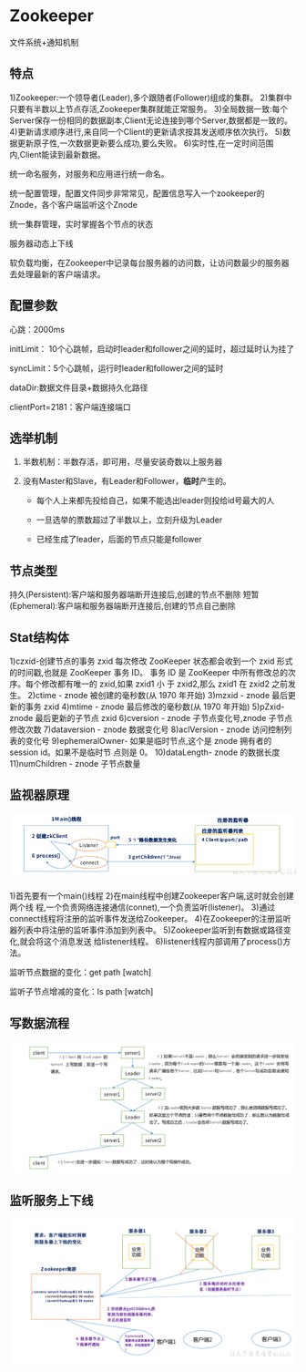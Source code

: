 # Zookeeper

文件系统+通知机制

## 特点

1)Zookeeper:一个领导者(Leader),多个跟随者(Follower)组成的集群。
2)集群中只要有半数以上节点存活,Zookeeper集群就能正常服务。
3)全局数据一致:每个Server保存一份相同的数据副本,Client无论连接到哪个Server,数据都是一致的。
4)更新请求顺序进行,来自同一个Client的更新请求按其发送顺序依次执行。
5)数据更新原子性,一次数据更新要么成功,要么失败。
6)实时性,在一定时间范围内,Client能读到最新数据。





统一命名服务，对服务和应用进行统一命名。

统一配置管理，配置文件同步非常常见，配置信息写入一个zookeeper的Znode，各个客户端监听这个Znode

统一集群管理，实时掌握各个节点的状态

服务器动态上下线

软负载均衡，在Zookeeper中记录每台服务器的访问数，让访问数最少的服务器去处理最新的客户端请求。





## 配置参数

心跳：2000ms

initLimit： 10个心跳帧，启动时leader和follower之间的延时，超过延时认为挂了

syncLimit：5个心跳帧，运行时leader和follower之间的延时

dataDir:数据文件目录+数据持久化路径

clientPort=2181：客户端连接端口



## 选举机制

1. 半数机制：半数存活，即可用，尽量安装奇数以上服务器

2. 没有Master和Slave，有Leader和Follower，**临时**产生的。

   * 每个人上来都先投给自己，如果不能选出leader则投给id号最大的人

   * 一旦选举的票数超过了半数以上，立刻升级为Leader

   * 已经生成了leader，后面的节点只能是follower




## 节点类型

持久(Persistent):客户端和服务器端断开连接后,创建的节点不删除
短暂(Ephemeral):客户端和服务器端断开连接后,创建的节点自己删除



## Stat结构体

1)czxid-创建节点的事务 zxid
每次修改 ZooKeeper 状态都会收到一个 zxid 形式的时间戳,也就是 ZooKeeper 事务 ID。
事务 ID 是 ZooKeeper 中所有修改总的次序。每个修改都有唯一的 zxid,如果 zxid1 小
于 zxid2,那么 zxid1 在 zxid2 之前发生。
2)ctime - znode 被创建的毫秒数(从 1970 年开始)
3)mzxid - znode 最后更新的事务 zxid
4)mtime - znode 最后修改的毫秒数(从 1970 年开始)
5)pZxid-znode 最后更新的子节点 zxid
6)cversion - znode 子节点变化号,znode 子节点修改次数
7)dataversion - znode 数据变化号
8)aclVersion - znode 访问控制列表的变化号
9)ephemeralOwner- 如果是临时节点,这个是 znode 拥有者的 session id。如果不是临时节
点则是 0。
10)dataLength- znode 的数据长度
11)numChildren - znode 子节点数量





## 监视器原理

![监视器原理](assets/监视器原理.png)

1)首先要有一个main()线程
2)在main线程中创建Zookeeper客户端,这时就会创建两个线
程,一个负责网络连接通信(connet),一个负责监听(listener)。
3)通过connect线程将注册的监听事件发送给Zookeeper。
4)在Zookeeper的注册监听器列表中将注册的监听事件添加到列表中。
5)Zookeeper监听到有数据或路径变化,就会将这个消息发送
给listener线程。
6)listener线程内部调用了process()方法。



监听节点数据的变化：get path [watch]

监听子节点增减的变化：ls path [watch]



## 写数据流程

![写数据流程](assets/写数据流程.png)



## 监听服务上下线

![监听服务上下线](assets/监听服务上下线.png)

